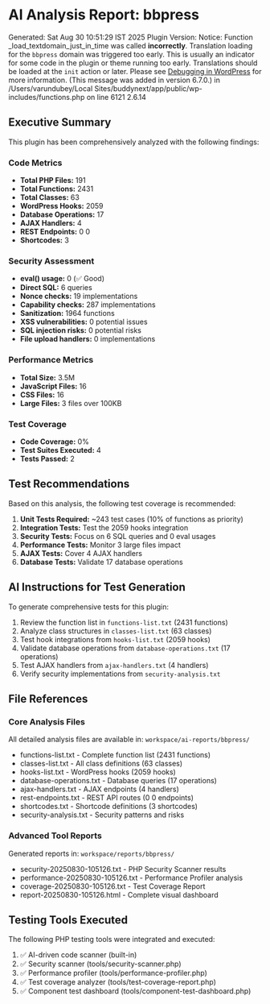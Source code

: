 # AI Analysis Report: bbpress

Generated: Sat Aug 30 10:51:29 IST 2025
Plugin Version: 
Notice: Function _load_textdomain_just_in_time was called <strong>incorrectly</strong>. Translation loading for the <code>bbpress</code> domain was triggered too early. This is usually an indicator for some code in the plugin or theme running too early. Translations should be loaded at the <code>init</code> action or later. Please see <a href="https://developer.wordpress.org/advanced-administration/debug/debug-wordpress/">Debugging in WordPress</a> for more information. (This message was added in version 6.7.0.) in /Users/varundubey/Local Sites/buddynext/app/public/wp-includes/functions.php on line 6121
2.6.14

## Executive Summary

This plugin has been comprehensively analyzed with the following findings:

### Code Metrics
- **Total PHP Files:** 191
- **Total Functions:** 2431
- **Total Classes:** 63
- **WordPress Hooks:** 2059
- **Database Operations:** 17
- **AJAX Handlers:** 4
- **REST Endpoints:** 0
0
- **Shortcodes:** 3

### Security Assessment
- **eval() usage:** 0 (✅ Good)
- **Direct SQL:** 6 queries
- **Nonce checks:** 19 implementations
- **Capability checks:** 287 implementations
- **Sanitization:** 1964 functions
- **XSS vulnerabilities:** 0 potential issues
- **SQL injection risks:** 0 potential risks
- **File upload handlers:** 0 implementations

### Performance Metrics
- **Total Size:** 3.5M
- **JavaScript Files:** 16
- **CSS Files:** 16
- **Large Files:** 3 files over 100KB

### Test Coverage
- **Code Coverage:** 0%
- **Test Suites Executed:** 4
- **Tests Passed:** 2

## Test Recommendations

Based on this analysis, the following test coverage is recommended:

1. **Unit Tests Required:** ~243 test cases (10% of functions as priority)
2. **Integration Tests:** Test the 2059 hooks integration
3. **Security Tests:** Focus on 6 SQL queries and 0 eval usages
4. **Performance Tests:** Monitor 3 large files impact
5. **AJAX Tests:** Cover 4 AJAX handlers
6. **Database Tests:** Validate 17 database operations

## AI Instructions for Test Generation

To generate comprehensive tests for this plugin:

1. Review the function list in `functions-list.txt` (2431 functions)
2. Analyze class structures in `classes-list.txt` (63 classes)
3. Test hook integrations from `hooks-list.txt` (2059 hooks)
4. Validate database operations from `database-operations.txt` (17 operations)
5. Test AJAX handlers from `ajax-handlers.txt` (4 handlers)
6. Verify security implementations from `security-analysis.txt`

## File References

### Core Analysis Files
All detailed analysis files are available in: `workspace/ai-reports/bbpress/`

- functions-list.txt - Complete function list (2431 functions)
- classes-list.txt - All class definitions (63 classes)
- hooks-list.txt - WordPress hooks (2059 hooks)
- database-operations.txt - Database queries (17 operations)
- ajax-handlers.txt - AJAX endpoints (4 handlers)
- rest-endpoints.txt - REST API routes (0
0 endpoints)
- shortcodes.txt - Shortcode definitions (3 shortcodes)
- security-analysis.txt - Security patterns and risks

### Advanced Tool Reports
Generated reports in: `workspace/reports/bbpress/`

- security-20250830-105126.txt - PHP Security Scanner results
- performance-20250830-105126.txt - Performance Profiler analysis
- coverage-20250830-105126.txt - Test Coverage Report
- report-20250830-105126.html - Complete visual dashboard

## Testing Tools Executed

The following PHP testing tools were integrated and executed:
1. ✅ AI-driven code scanner (built-in)
2. ✅ Security scanner (tools/security-scanner.php)
3. ✅ Performance profiler (tools/performance-profiler.php)
4. ✅ Test coverage analyzer (tools/test-coverage-report.php)
5. ✅ Component test dashboard (tools/component-test-dashboard.php)

